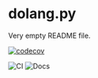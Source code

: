 # dolang.py

Very empty README file.

[![codecov](https://codecov.io/gh/EconForge/dolang.py/branch/master/graph/badge.svg?token=1U3Q8FLOFK)](https://codecov.io/gh/EconForge/dolang.py)

  ![CI](https://github.com/EconForge/dolang.py/workflows/CI/badge.svg)
![Docs](https://github.com/EconForge/dolang.py/workflows/Publish%20docs%20via%20GitHub%20Pages/badge.svg)
